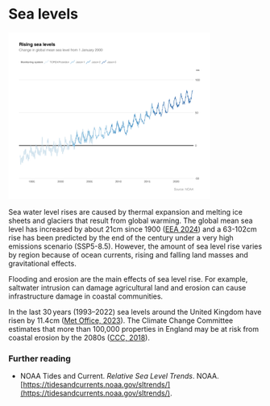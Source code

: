# Sea levels

<img src="plot.jpeg" alt="Sea level rise" width="400"/>

Sea water level rises are caused by thermal expansion and melting ice sheets and glaciers that result from global warming. The global mean sea level has increased by about 21cm since 1900 ([EEA 2024](https://www.eea.europa.eu/en/analysis/indicators/global-and-european-sea-level-rise)) and a 63-102cm rise has been predicted by the end of the century under a very high emissions scenario (SSP5-8.5). However, the amount of sea level rise varies by region because of ocean currents, rising and falling land masses and gravitational effects.

Flooding and erosion are the main effects of sea level rise. For example, saltwater intrusion can damage agricultural land and erosion can cause infrastructure damage in coastal communities.

In the last 30 years (1993–2022) sea levels around the United Kingdom have risen by 11.4cm ([Met Office, 2023](https://rmets.onlinelibrary.wiley.com/doi/10.1002/joc.8167)). The Climate Change Committee estimates that more than 100,000 properties in England may be at risk from coastal erosion by the 2080s ([CCC, 2018](https://www.theccc.org.uk/2018/10/26/current-approach-to-protecting-englands-coastal-communities-from-flooding-and-erosion-not-fit-for-purpose-as-the-climate-changes/)).

### Further reading
- NOAA Tides and Current. *Relative Sea Level Trends*. NOAA. [https://tidesandcurrents.noaa.gov/sltrends/](https://tidesandcurrents.noaa.gov/sltrends/).
